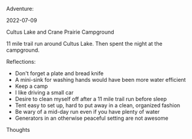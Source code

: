 Adventure:

2022-07-09

Cultus Lake and Crane Prairie Campground

11 mile trail run around Cultus Lake. Then spent the night at the campground.

Reflections:

-   Don't forget a plate and bread knife
-   A mini-sink for washing hands would have been more water efficient
-   Keep a camp
-   I like driving a small car
-   Desire to clean myself off after a 11 mile trail run before sleep
-   Tent easy to set up, hard to put away in a clean, organized fashion
-   Be wary of a mid-day run even if you have plenty of water
-   Generators in an otherwise peaceful setting are not awesome

Thoughts
